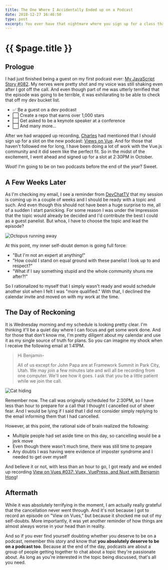 ```yaml
---
title: The One Where I Accidentally Ended up on a Podcast
date: 2018-12-27 16:46:50
type: post
excerpt: You ever have that nightmare where you sign up for a class that you forget to drop out of and end up needing to take the final at the end of the semester? Well, this one doesn't fall too far from the tree.
---
```


# {{ $page.title }}

## Prologue

I had just finished being a guest on my first podcast ever: [My JavaScript Story #082](https://devchat.tv/my-javascript-story/mjs-082-benjamin-hong/). My nerves were pretty shot and my voice was still shaking even after I got off the call. And even though part of me was utterly terrified that the episode was going to be terrible, it was exhilarating to be able to check that off my dev bucket list.

- :white_check_mark: Be a guest on a dev podcast
- :white_large_square: Create a repo that earns over 1,000 stars
- :white_large_square: Get asked to be a keynote speaker at a conference
- :white_large_square: And many more...

After we had wrapped up recording, [Charles](https://twitter.com/cmaxw) had mentioned that I should sign up for a slot on the new podcast: [Views on Vue](https://devchat.tv/views-on-vue/). And for those that haven't followed me for long, I have been doing a lot of work with the Vue.js community and it did seem like the perfect fit. So in the midst of the excitement, I went ahead and signed up for a slot at 2:30PM in October.

Woot! I'm going to be on two podcasts before the end of the year? Sweet.

## A Few Weeks Later

As I'm checking my email, I see a reminder from [DevChatTV](https://devchat.tv/) that my session is coming up in a couple of weeks and I should be ready with a topic and such. And even though this should not have been a huge surprise to me, all of a sudden I start panicking. For some reason I was under the impression that the topic would already be decided and I'd contribute the best I could as a guest panelist. But whoa, I have to choose the topic and lead the episode?

![Octopus running away](https://media.giphy.com/media/6h4z4b3v6XWxO/giphy.gif)

At this point, my inner self-doubt demon is going full force:

- "But I'm not an expert at anything!"
- "How could I stand on equal ground with these panelist I look up to and respect?"
- "What if I say something stupid and the whole community shuns me after?!"

So I rationalized to myself that I simply wasn't ready and would schedule another slot when I felt I was "more qualified." With that, I declined the calendar invite and moved on with my work at the time.

## The Day of Reckoning

It is Wednesday morning and my schedule is looking pretty clear. I'm thinking it'll be a quiet day where I can focus and get some work done. And for those that don't know me, I'm pretty diligent about my calendar and use it as my single source of truth for plans. So you can imagine my shock when I receive the following email at 1:41PM.

> Hi Benjamin-
>
> All of us except for John Papa are at Framework Summit in Park City, Utah. We may join a few minutes late and will all be recording from one computer. We'll see how it goes. I ask that you be a little patient while we join the call.

![Cat hiding](https://media.giphy.com/media/b0ebYAjHpFqZG/giphy.gif)

Remember now. The call was originally scheduled for 2:30PM, so I have less than hour to prepare for a call that I thought I cancelled out of sheer fear. And I would be lying if I said that I did not consider simply replying to the email informing them that I had cancelled. 

However, at this point, the rational side of brain realized the following:

- Multiple people had set aside time on this day, so cancelling would be a jerk move
- Even though there wasn't much time, there was still time to prepare
- Any doubts I was having were evidence of imposter syndrome and I needed to get over myself

And believe it or not, with less than an hour to go, I got ready and we ended up recording [View on Vues #037: Vuex, VuePress, and Nuxt with Benjamin Hong](https://devchat.tv/views-on-vue/vov-037-benjamin-hong/)!

## Aftermath

While it was absolutely terrifying in the moment, I am actually really grateful that the cancellation never went through. And it's not because I got to record an episode on "View on Vues," but because it shocked me out of my self-doubts. More importantly, it was yet another reminder of how things are almost always worse in your head than in reality.

And so if you ever find yourself doubting whether you deserve to be on a podcast, remember this story and know that **you absolutely deserve to be on a podcast too**. Because at the end of the day, podcasts are about a group of people getting together to chat about a topic they're passionate about. As long as you're interested in the topic being discussed, that's all you need.
